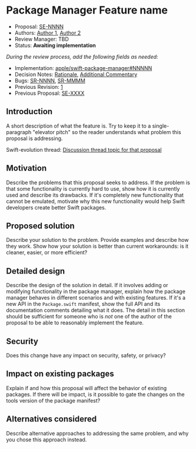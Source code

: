 # Package Manager Feature name

* Proposal: [SE-NNNN](NNNN-filename.md)
* Authors: [Author 1](https://github.com/swiftdev), [Author 2](https://github.com/swiftdev)
* Review Manager: TBD
* Status: **Awaiting implementation**

*During the review process, add the following fields as needed:*

* Implementation: [apple/swift-package-manager#NNNNN](https://github.com/apple/swift-package-manager/pull/NNNNN)
* Decision Notes: [Rationale](https://forums.swift.org/), [Additional Commentary](https://forums.swift.org/)
* Bugs: [SR-NNNN](https://bugs.swift.org/browse/SR-NNNN), [SR-MMMM](https://bugs.swift.org/browse/SR-MMMM)
* Previous Revision: [1](https://github.com/swiftlang/swift-evolution/blob/...commit-ID.../proposals/NNNN-filename.md)
* Previous Proposal: [SE-XXXX](XXXX-filename.md)

## Introduction

A short description of what the feature is. Try to keep it to a single-paragraph
"elevator pitch" so the reader understands what problem this proposal is
addressing.

Swift-evolution thread: [Discussion thread topic for that
proposal](https://forums.swift.org/)

## Motivation

Describe the problems that this proposal seeks to address. If the problem is
that some functionality is currently hard to use, show how it is currently used
and describe its drawbacks. If it's completely new functionality that cannot be
emulated, motivate why this new functionality would help Swift developers create
better Swift packages.

## Proposed solution

Describe your solution to the problem. Provide examples and describe how they
work. Show how your solution is better than current workarounds: is it cleaner,
easier, or more efficient?

## Detailed design

Describe the design of the solution in detail. If it involves adding or
modifying functionality in the package manager, explain how the package manager
behaves in different scenarios and with existing features. If it's a new API in
the `Package.swift` manifest, show the full API and its documentation comments
detailing what it does.  The detail in this section should be sufficient for
someone who is *not* one of the author of the proposal to be able to reasonably
implement the feature.

## Security

Does this change have any impact on security, safety, or privacy?

## Impact on existing packages

Explain if and how this proposal will affect the behavior of existing packages.
If there will be impact, is it possible to gate the changes on the tools version
of the package manifest?

## Alternatives considered

Describe alternative approaches to addressing the same problem, and
why you chose this approach instead.
